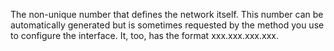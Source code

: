 The non-unique number that defines the network itself. This number can be automatically generated but is sometimes requested by the method you use to configure the interface. It, too, has the format xxx.xxx.xxx.xxx. 